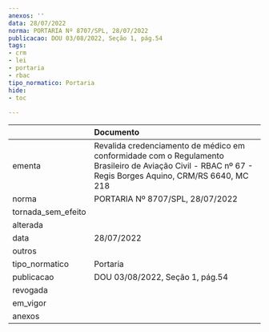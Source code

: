 ```yaml
---
anexos: ''
data: 28/07/2022
norma: PORTARIA Nº 8707/SPL, 28/07/2022
publicacao: DOU 03/08/2022, Seção 1, pág.54
tags:
- crm
- lei
- portaria
- rbac
tipo_normatico: Portaria
hide: 
- toc 
 
---
```


|                    | Documento                                                                                                                                                |
|:-------------------|:---------------------------------------------------------------------------------------------------------------------------------------------------------|
| ementa             | Revalida credenciamento de médico em conformidade com o Regulamento Brasileiro de Aviação Civil - RBAC nº 67 -  Regis Borges Aquino, CRM/RS 6640, MC 218 |
| norma              | PORTARIA Nº 8707/SPL, 28/07/2022                                                                                                                         |
| tornada_sem_efeito |                                                                                                                                                          |
| alterada           |                                                                                                                                                          |
| data               | 28/07/2022                                                                                                                                               |
| outros             |                                                                                                                                                          |
| tipo_normatico     | Portaria                                                                                                                                                 |
| publicacao         | DOU 03/08/2022, Seção 1, pág.54                                                                                                                          |
| revogada           |                                                                                                                                                          |
| em_vigor           |                                                                                                                                                          |
| anexos             |                                                                                                                                                          |